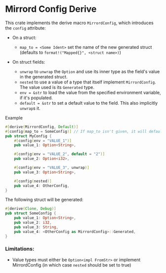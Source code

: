 # Mirrord Config Derive

This crate implements the derive macro `MirrordConfig`, which introduces the `config` attribute:

- On a struct:
    - `map_to = <Some Ident>` set the name of the new generated struct (defaults to `format!("Mapped{}", <struct name>)`)

- On struct fields:
    - `unwrap` to `unwrap` the `Option` and use its inner type as the field's value in the generated struct. 
    - `nested` to use a value of a type that itself implement `MirrordConfig`. The value used is its `Generated` type.
    - `env = &str` to load the value from the specified environment variable, if it's populated.
    - `default = &str` to set a default value to the field. This also implicitly `unwrap`s it.


Example

```rust
#[derive(MirrordConfig, Default)]
#[config(map_to = SomeConfig)] // If map_to isn't given, it will default to MappedMyConfig
pub struct MyConfig {
    #[config(env = "VALUE_1")]
    pub value_1: Option<String>,

    #[config(env = "VALUE_2", default = "2")]
    pub value_2: Option<i32>,

    #[config(env = "VALUE_3", unwrap)]
    pub value_3: Option<String>,

    #[config(nested)]
    pub value_4: OtherConfig,
}


```

The following struct will be generated:

```rust
#[derive(Clone, Debug)]
pub struct SomeConfig {
    pub value_1: Option<String>,
    pub value_2: i32,
    pub value_3: String,
    pub value_4: <OtherConfig as MirrordConfig>::Generated,
}

```


### Limitations:
* Value types must either be `Option<impl FromStr>` or implement MirrordConfig (in which case `nested` should be set to true)
